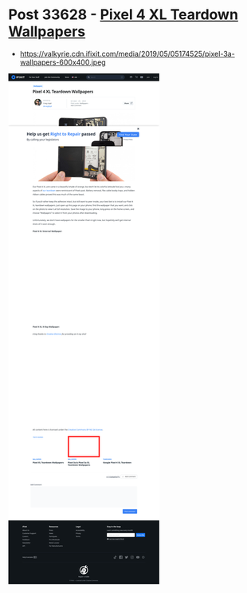 # Post 33628 - [Pixel 4 XL Teardown Wallpapers](https://www.ifixit.com/News/33628/pixel-4-xl-teardown-wallpapers)

- https://valkyrie.cdn.ifixit.com/media/2019/05/05174525/pixel-3a-wallpapers-600x400.jpeg

![screencap](screenshots/3342a981-e74b-47b6-9565-fd57ac32cb5f.png)
